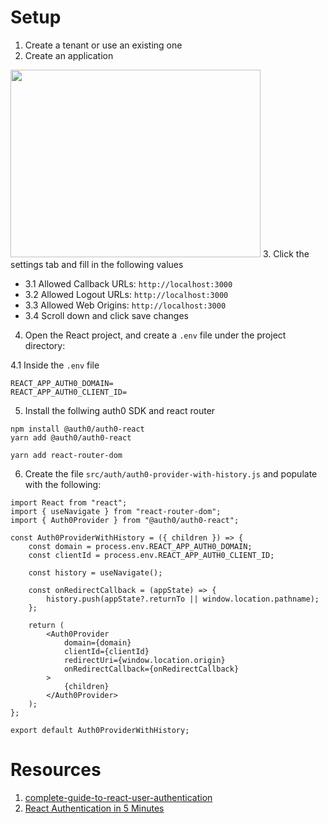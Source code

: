 # Setup

1. Create a tenant or use an existing  one
2. Create an application
<img src="https://user-images.githubusercontent.com/1612112/200739936-8e4f5ccc-81fd-4510-9ef2-111ea04c72c0.png" height=300 width=400 />
3. Click the settings tab and fill in the following values

- 3.1 Allowed Callback URLs: `http://localhost:3000`
- 3.2 Allowed Logout URLs: `http://localhost:3000`
- 3.3 Allowed Web Origins: `http://localhost:3000`
- 3.4 Scroll down and click save changes

4. Open the React project, and create a `.env` file under the project directory:

4.1 Inside the `.env` file 

```
REACT_APP_AUTH0_DOMAIN=
REACT_APP_AUTH0_CLIENT_ID=
```

5. Install the follwing auth0 SDK and react router

```shell
npm install @auth0/auth0-react
yarn add @auth0/auth0-react

yarn add react-router-dom
```

6. Create the file `src/auth/auth0-provider-with-history.js` and populate with the following:

```tsx
import React from "react";
import { useNavigate } from "react-router-dom";
import { Auth0Provider } from "@auth0/auth0-react";

const Auth0ProviderWithHistory = ({ children }) => {
	const domain = process.env.REACT_APP_AUTH0_DOMAIN;
	const clientId = process.env.REACT_APP_AUTH0_CLIENT_ID;

	const history = useNavigate();

	const onRedirectCallback = (appState) => {
		history.push(appState?.returnTo || window.location.pathname);
	};

	return (
		<Auth0Provider
			domain={domain}
			clientId={clientId}
			redirectUri={window.location.origin}
			onRedirectCallback={onRedirectCallback}
		>
			{children}
		</Auth0Provider>
	);
};

export default Auth0ProviderWithHistory;
```

# Resources
1. [complete-guide-to-react-user-authentication](https://auth0.com/blog/complete-guide-to-react-user-authentication/)
2. [React Authentication in 5 Minutes](https://www.youtube.com/watch?v=aRBgA8N0ioM)
